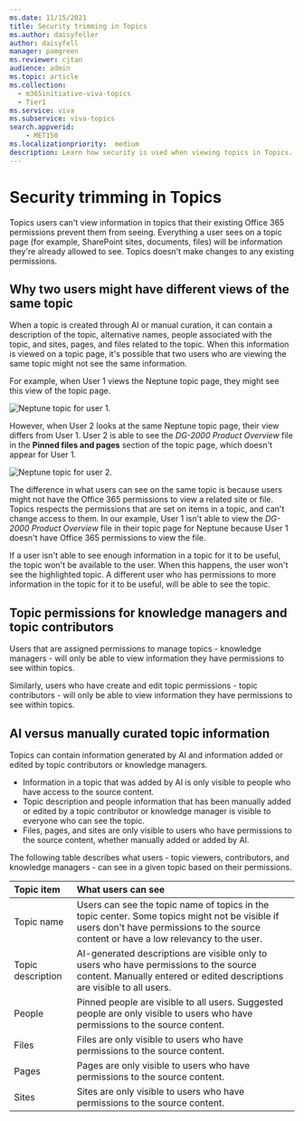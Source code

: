 ```yaml
---
ms.date: 11/15/2021
title: Security trimming in Topics
ms.author: daisyfeller
author: daisyfell
manager: pamgreen
ms.reviewer: cjtan
audience: admin
ms.topic: article
ms.collection:
  - m365initiative-viva-topics
  - Tier1
ms.service: viva 
ms.subservice: viva-topics 
search.appverid:
    - MET150  
ms.localizationpriority:  medium
description: Learn how security is used when viewing topics in Topics.
---
```


# Security trimming in Topics

Topics users can't view information in topics that their existing Office 365 permissions prevent them from seeing. Everything a user sees on a topic page (for example, SharePoint sites, documents, files) will be information they're already allowed to see. Topics doesn't make changes to any existing permissions.

## Why two users might have different views of the same topic

When a topic is created through AI or manual curation, it can contain a description of the topic, alternative names, people associated with the topic, and sites, pages, and files related to the topic. When this information is viewed on a topic page, it's possible that two users who are viewing the same topic might not see the same information.
  
For example, when User 1 views the Neptune topic page, they might see this view of the topic page.

![Neptune topic for user 1.](../media/knowledge-management/user2-topic-view.png)

However, when User 2 looks at the same Neptune topic page, their view differs from User 1.  User 2 is able to see the *DG-2000 Product Overview* file in the **Pinned files and pages** section of the topic page, which doesn't appear for User 1.

![Neptune topic for user 2.](../media/knowledge-management/user1-topic-view.png)

The difference in what users can see on the same topic is because users might not have the Office 365 permissions to view a related site or file. Topics respects the permissions that are set on items in a topic, and can't change access to them. In our example, User 1 isn't able to view the *DG-2000 Product Overview* file in their topic page for Neptune because User 1 doesn't have Office 365 permissions to view the file.

If a user isn't able to see enough information in a topic for it to be useful, the topic won't be available to the user. When this happens, the user won't see the highlighted topic. A different user who has permissions to more information in the topic for it to be useful, will be able to see the topic.

## Topic permissions for knowledge managers and topic contributors

Users that are assigned permissions to manage topics - knowledge managers - will only be able to view information they have permissions to see within topics.

Similarly, users who have create and edit topic permissions - topic contributors - will only be able to view information they have permissions to see within topics.

## AI versus manually curated topic information

Topics can contain information generated by AI and information added or edited by topic contributors or knowledge managers.

- Information in a topic that was added by AI is only visible to people who have access to the source content.
- Topic description and people information that has been manually added or edited by a topic contributor or knowledge manager is visible to everyone who can see the topic.
- Files, pages, and sites are only visible to users who have permissions to the source content, whether manually added or added by AI.

The following table describes what users - topic viewers, contributors, and knowledge managers - can see in a given topic based on their permissions.

|Topic item|What users can see|
|:---------|:------------------|
|Topic name|Users can see the topic name of topics in the topic center. Some topics might not be visible if users don't have permissions to the source content or have a low relevancy to the user.|
|Topic description|AI-generated descriptions are visible only to users who have permissions to the source content. Manually entered or edited descriptions are visible to all users.|
|People|Pinned people are visible to all users. Suggested people are only visible to users who have permissions to the source content.|
|Files|Files are only visible to users who have permissions to the source content.|
|Pages|Pages are only visible to users who have permissions to the source content.|
|Sites|Sites are only visible to users who have permissions to the source content.|
